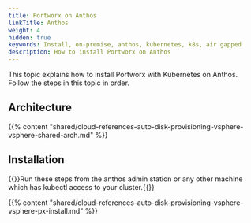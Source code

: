 ```yaml
---
title: Portworx on Anthos
linkTitle: Anthos
weight: 4
hidden: true
keywords: Install, on-premise, anthos, kubernetes, k8s, air gapped
description: How to install Portworx on Anthos
---
```


This topic explains how to install Portworx with Kubernetes on Anthos. Follow the steps in this topic in order.

## Architecture

{{% content "shared/cloud-references-auto-disk-provisioning-vsphere-vsphere-shared-arch.md" %}}

## Installation

{{<info>}}Run these steps from the anthos admin station or any other machine which has kubectl access to your cluster.{{</info>}}

{{% content "shared/cloud-references-auto-disk-provisioning-vsphere-vsphere-px-install.md" %}}
